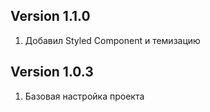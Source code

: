 ## Version 1.1.0
1. Добавил Styled Component и темизацию 
## Version 1.0.3
1. Базовая настройка проекта